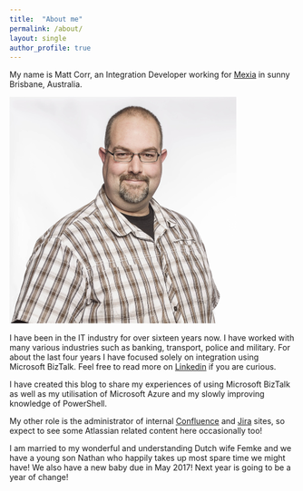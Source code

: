 ```yaml
---
title:  "About me"
permalink: /about/ 
layout: single
author_profile: true
---
```


My name is Matt Corr, an Integration Developer working for [Mexia](http://www.mexia.com.au) in sunny Brisbane, Australia.

![](/assets/images/2014/11/torso-medium.png)

I have been in the IT industry for over sixteen years now. I have worked with many various industries such as banking, transport, police and military. For about the last four years I have focused solely on integration using Microsoft BizTalk. Feel free to read more on [Linkedin](http://au.linkedin.com/in/mattcorr/) if you are curious.

I have created this blog to share my experiences of using Microsoft BizTalk as well as my utilisation of Microsoft Azure and my slowly improving knowledge of PowerShell.

My other role is the administrator of internal [Confluence](https://www.atlassian.com/software/confluence) and [Jira](https://www.atlassian.com/software/jira) sites, so expect to see some Atlassian related content here occasionally too!

I am married to my wonderful and understanding Dutch wife Femke and we have a young son Nathan who happily takes up most spare time we might have!
We also have a new baby due in May 2017! Next year is going to be a year of change!
